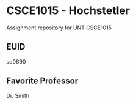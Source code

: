 # CSCE1015 - Hochstetler
Assignment repository for UNT CSCE1015
## EUID
sd0690
## Favorite Professor
Dr. Smith
